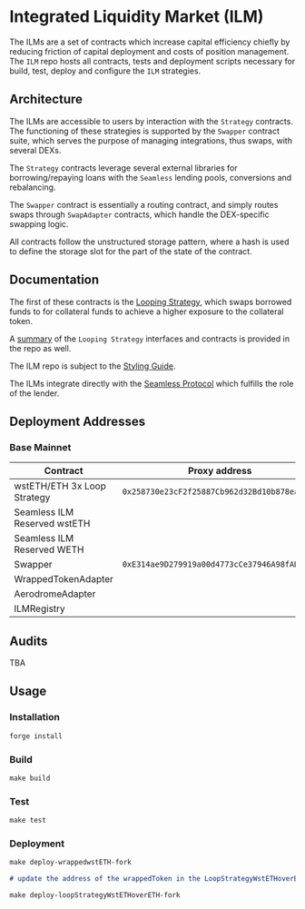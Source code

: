 # Integrated Liquidity Market (ILM)

The ILMs are a set of contracts which increase capital efficiency chiefly by reducing friction of capital deployment and costs of position management. The `ILM` repo hosts all contracts, tests and deployment scripts necessary for build, test, deploy and configure the `ILM` strategies.

## Architecture

The ILMs are accessible to users by interaction with the `Strategy` contracts. The functioning of these strategies is supported by the `Swapper` contract suite, which serves the purpose of managing integrations, thus swaps, with several DEXs.

The `Strategy` contracts leverage several external libraries for borrowing/repaying loans with the `Seamless` lending pools, conversions and rebalancing.

The `Swapper` contract is essentially a routing contract, and simply routes swaps through `SwapAdapter` contracts, which handle the DEX-specific swapping logic.

All contracts follow the unstructured storage pattern, where a hash is used to define the storage slot for the part of the state of the contract.

## Documentation

The first of these contracts is the [Looping Strategy](./SPECS.md), which swaps borrowed funds to for collateral funds to achieve a higher exposure to the collateral token.

A [summary](/docs/src/SUMMARY.md) of the `Looping Strategy` interfaces and contracts is provided in the repo as well.

The ILM repo is subject to the [Styling Guide](./STYLING_GUIDE.md).

The ILMs integrate directly with the [Seamless Protocol](https://docs.seamlessprotocol.com) which fulfills the role of the lender.

## Deployment Addresses

### Base Mainnet

| Contract                     | Proxy address                                | Implementation address                       |
| ---------------------------- | -------------------------------------------- | -------------------------------------------- |
| wstETH/ETH 3x Loop Strategy  | `0x258730e23cF2f25887Cb962d32Bd10b878ea8a4e` | `0xC82A728429F112e85C827c7c8734c9210C3cF8eA` |
| Seamless ILM Reserved wstETH |                                              | `0xc9ae3B5673341859D3aC55941D27C8Be4698C9e4` |
| Seamless ILM Reserved WETH   |                                              | `0x3e8707557D4aD25d6042f590bCF8A06071Da2c5F` |
| Swapper                      | `0xE314ae9D279919a00d4773cCe37946A98fADDaBc` | `0x08561d280654790861591fFAf68ed193AdDC479D` |
| WrappedTokenAdapter          |                                              | `0xc3e17CDac7C6ED317f0D9845d47df1a281B5f79E` |
| AerodromeAdapter             |                                              | `0x6Cfc78c96f87e522EBfDF86995609414cFB1DcB2` |
| ILMRegistry                  |                                              | `0x36291d2D51a0122B9faCbE3c3F989cc6b1f859B3` |

## Audits

TBA

## Usage

### Installation

```markdown
forge install
```

### Build

```markdown
make build
```

### Test

```markdown
make test
```

### Deployment

```markdown
make deploy-wrappedwstETH-fork

# update the address of the wrappedToken in the LoopStrategyWstETHoverETHConfig

make deploy-loopStrategyWstETHoverETH-fork
```
